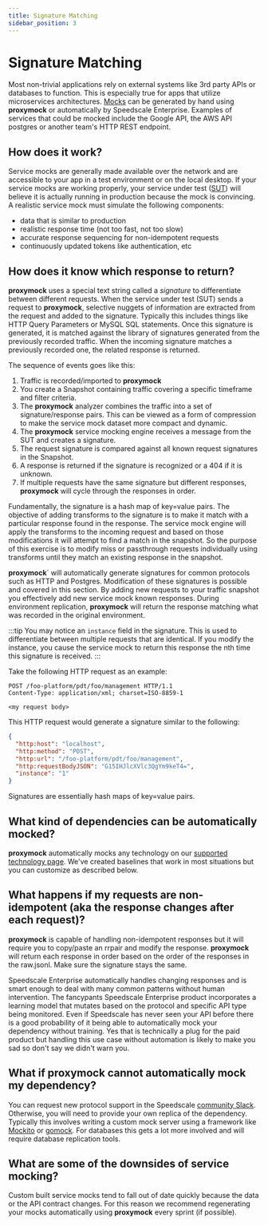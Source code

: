 ```yaml
---
title: Signature Matching
sidebar_position: 3
---
```


# Signature Matching

Most non-trivial applications rely on external systems like 3rd party APIs or databases to function. This is especially true for apps that utilize microservices architectures. [Mocks](/reference/glossary.md#mock) can be generated by hand using **proxymock** or automatically by Speedscale Enterprise. Examples of services that could be mocked include the Google API, the AWS API postgres or another team's HTTP REST endpoint.

## How does it work?

Service mocks are generally made available over the network and are accessible to your app in a test environment or on the local desktop. If your service mocks are working properly, your service under test ([SUT](/reference/glossary.md#sut)) will believe it is actually running in production because the mock is convincing. A realistic service mock must simulate the following components:

- data that is similar to production
- realistic response time (not too fast, not too slow)
- accurate response sequencing for non-idempotent requests
- continuously updated tokens like authentication, etc

## How does it know which response to return?

**proxymock** uses a special text string called a _signature_ to differentiate between different requests. When the service under test (SUT) sends a request to **proxymock**, selective nuggets of information are extracted from the request and added to the signature. Typically this includes things like HTTP Query Parameters or MySQL SQL statements. Once this signature is generated, it is matched against the library of signatures generated from the previously recorded traffic. When the incoming signature matches a previously recorded one, the related response is returned.

The sequence of events goes like this:

1. Traffic is recorded/imported to **proxymock**
2. You create a Snapshot containing traffic covering a specific timeframe and filter criteria.
3. The **proxymock** analyzer combines the traffic into a set of signature/response pairs. This can be viewed as a form of compression to make the service mock dataset more compact and dynamic.
4. The **proxymock** service mocking engine receives a message from the SUT and creates a signature.
5. The request signature is compared against all known request signatures in the Snapshot.
6. A response is returned if the signature is recognized or a 404 if it is unknown.
7. If multiple requests have the same signature but different responses, **proxymock** will cycle through the responses in order.

Fundamentally, the signature is a hash map of key=value pairs. The objective of adding transforms to the signature is to make it match with a particular response found in the response. The service mock engine will apply the transforms to the incoming request and based on those modifications it will attempt to find a match in the snapshot. So the purpose of this exercise is to modify miss or passthrough requests individually using transforms until they match an existing response in the snapshot.

**proxymock**` will automatically generate signatures for common protocols such as HTTP and Postgres. Modification of these signatures is possible and covered in this section. By adding new requests to your traffic snapshot you effectively add new service mock known responses. During environment replication, **proxymock** will return the response matching what was recorded in the original environment.

:::tip
You may notice an `instance` field in the signature. This is used to differentiate between multiple requests that are identical. If you modify the instance, you cause the service mock to return this response the nth time this signature is received.
:::

Take the following HTTP request as an example:

```
POST /foo-platform/pdt/foo/management HTTP/1.1
Content-Type: application/xml; charset=ISO-8859-1

<my request body>
```

This HTTP request would generate a signature similar to the following:

```json
{
  "http:host": "localhost",
  "http:method": "POST",
  "http:url": "/foo-platform/pdt/foo/management",
  "http:requestBodyJSON": "G15IHJlcXVlc3QgYm9keT4=",
  "instance": "1"
}
```

Signatures are essentially hash maps of key=value pairs.

## What kind of dependencies can be automatically mocked?

**proxymock** automatically mocks any technology on our [supported technology page](/reference/technology-support.md). We've created baselines that work in most situations but you can customize as described below.

## What happens if my requests are non-idempotent (aka the response changes after each request)?

**proxymock** is capable of handling non-idempotent responses but it will require you to copy/paste an rrpair and modify the response. **proxymock** will return each response in order based on the order of the responses in the raw.jsonl. Make sure the signature stays the same.

Speedscale Enterprise automatically handles changing responses and is smart enough to deal with many common patterns without human intervention. The fancypants Speedscale Enterprise product incorporates a learning model that mutates based on the protocol and specific API type being monitored. Even if Speedscale has never seen your API before there is a good probability of it being able to automatically mock your dependency without training. Yes that is technically a plug for the paid product but handling this use case without automation is likely to make you sad so don't say we didn't warn you.

## What if **proxymock** cannot automatically mock my dependency?

You can request new protocol support in the Speedscale [community Slack](https://slack.speedscale.com). Otherwise, you will need to provide your own replica of the dependency. Typically this involves writing a custom mock server using a framework like [Mockito](https://site.mockito.org/) or [gomock](https://github.com/golang/mock). For databases this gets a lot more involved and will require database replication tools.

## What are some of the downsides of service mocking?

Custom built service mocks tend to fall out of date quickly because the data or the API contract changes. For this reason we recommend regenerating your mocks automatically using **proxymock** every sprint (if possible).
